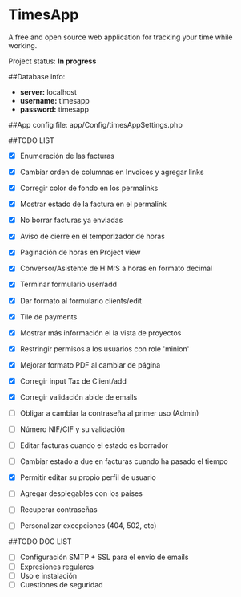  TimesApp
==========

A free and open source web application for tracking your time while working.

Project status: **In progress**

##Database info:
+ __server:__ localhost
+ __username:__ timesapp
+ __password:__ timesapp

##App config file:
app/Config/timesAppSettings.php

##TODO LIST
- [x] Enumeración de las facturas
- [x] Cambiar orden de columnas en Invoices y agregar links
- [x] Corregir color de fondo en los permalinks 
- [x] Mostrar estado de la factura en el permalink
- [x] No borrar facturas ya enviadas
- [x] Aviso de cierre en el temporizador de horas
- [x] Paginación de horas en Project view
- [x] Conversor/Asistente de H:M:S a horas en formato decimal
- [x] Terminar formulario user/add
- [x] Dar formato al formulario clients/edit
- [x] Tile de payments
- [x] Mostrar más información el la vista de proyectos
- [x] Restringir permisos a los usuarios con role 'minion'
- [x] Mejorar formato PDF al cambiar de página
- [x] Corregir input Tax de Client/add
- [x] Corregir validación abide de emails
- [ ] Obligar a cambiar la contraseña al primer uso (Admin)
- [ ] Número NIF/CIF y su validación
- [ ] Editar facturas cuando el estado es borrador
- [ ] Cambiar estado a due en facturas cuando ha pasado el tiempo
- [x] Permitir editar su propio perfil de usuario
- [ ] Agregar desplegables con los países
- [ ] Recuperar contraseñas
- [ ] Personalizar excepciones (404, 502, etc)


##TODO DOC LIST
- [ ] Configuración SMTP + SSL para el envío de emails
- [ ] Expresiones regulares
- [ ] Uso e instalación
- [ ] Cuestiones de seguridad
